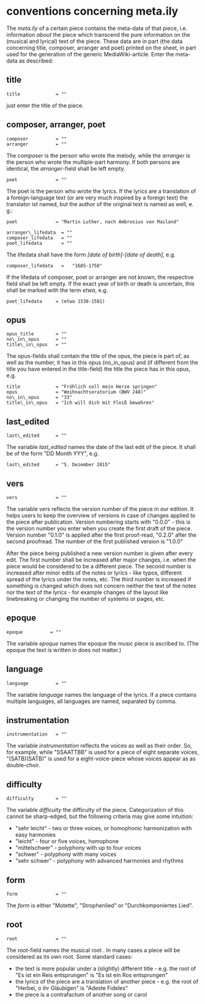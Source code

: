 # conventions concerning meta.ily
The *meta.ily* of a certain piece contains the meta-data of that piece, i.e. information *about* the piece which transcend the pure information on the (musical and lyrical) text of the piece. These data are in part (the data concerning title, composer, arranger and poet) printed on the sheet, in part used for the generation of the generic MediaWiki-article. Enter the meta-data as described:

## title
	title             = ""

just enter the title of the piece. 

## composer, arranger, poet
	composer          = ""
	arranger          = ""

The *composer* is the person who wrote the melody, while the *arranger* is the person who wrote the multiple-part harmony. If both persons are identical, the *arranger*-field shall be left empty.

	poet              = ""
	
The poet is the person who wrote the lyrics. If the lyrics are a translation of a foreign-language text (or are very much inspired by a foreign text) the translator ist named, but the author of the original text is named as well, e. g.:

	poet              = "Martin Luther, nach Ambrosius von Mailand"

	arranger\_lifedata  = "" 
	composer_lifedata   = ""
	poet_lifedata       = "" 

The lifedata shall have the form  *[date of birth]-[date of death]*, e.g.

	composer_lifedata   =	"1685-1750"
	
If the lifedata of composer, poet or arranger are not known, the respective field shall be left empty. If the exact year of birth or death is uncertain, this shall be marked with the term *etwa*, e.g.

	poet_lifedata     = (etwa 1530-1581) 

## opus

	opus_title        = ""
	no\_in\_opus      = ""
	title\_in\_opus   = ""

The opus-fields shall contain the title of the opus, the piece is part of, as well as the number, it has in this opus (no\_in\_opus) and (if different from the title you have entered in the title-field) the title the piece has in this opus, e.g.

	title             = "Fröhlich soll mein Herze springen"
	opus              = "Weihnachtsoratorium (BWV 248)"
	no\_in\_opus      = "33"
	title\_in\_opus	  = "Ich will dich mit Fleiß bewahren"

## last_edited
	last\_edited      = ""

The variable *last_edited* names the date of the last edit of the piece. It shall be of the form "DD Month YYY", e.g.
	
	last\_edited      = "5. Dezember 2015"

## vers	
	vers              = ""

The variable *vers* reflects the version number of the piece in our edition. It helps users to keep the overview of versions in case of changes applied to the piece after publication. Version numbering starts with "0.0.0" - this is the version number you enter when you create the first draft of the piece. Version number "0.1.0" is applied after the first proof-read, "0.2.0" after the second proofread. The number of the first published version is "1.0.0"

After the piece being published a new version number is given after every edit. The first number shall be increased after major changes, i.e. when the piece would be considered to be a different piece. The second number is increased after minor edits of the notes or lyrics - like typos, different spread of the lyrics under the notes, etc. The third number is increased if something is changed which does not concern neither the text of the notes nor the text of the lyrics - for example changes of the layout like linebreaking or changing the number of systems or pages, etc.

 
## epoque
	epoque          = "" 

The variable *epoque* names the epoque the music piece is ascribed to. (The epoque the text is written in does not matter.)

## language
	language          = "" 

The variable *language* names the language of the lyrics. If a piece contains multiple languages, all languages are named, separated by comma.

## instrumentation
	instrumentation   = ""

The variable *instrumentation* reflects the voices as well as their order. So, for example, while "SSAATTBB" is used for a piece of eight separate voices, "(SATB)(SATB)" is used for a eight-voice-piece whose voices appear as as double-choir.

## difficulty	
	difficulty        = ""

The variable *difficulty* the difficulty of the piece. Categorization of this cannot be sharp-edged, but the following criteria may give some intuition:

+ "sehr leicht" - two or three voices, or homophonic harmonization with easy harmonies
+ "leicht" - four or five voices, homophone
+ "mittelschwer" - polyphony with up to four voices
+ "schwer" - polyphony with many voices
+ "sehr schwer" - polyphony with advanced harmonies and rhythms

## form
	form              = "" 

The *form* is either "Motette", "Strophenlied" or "Durchkomponiertes Lied".
	
## root	
	root              = ""

The *root*-field names the musical root . In many cases a piece will be considered as its own root. Some standard cases:

+ the text is more popular under a (slightly) different title - e.g. the root of "Es ist ein Reis entsprungen" is "Es ist ein Ros entsprungen"
+ the lyrics of the piece are a translation of another piece - e.g. the root of "Herbei, o ihr Gläubigen" is "Adeste Fideles"
+ the piece is a contrafactum of another song or carol
